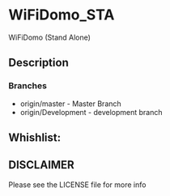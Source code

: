 # WiFiDomo_STA
WiFiDomo (Stand Alone)

## Description

### Branches
* origin/master - Master Branch
* origin/Development - development branch

## Whishlist:

## DISCLAIMER

Please see the LICENSE file for more info
